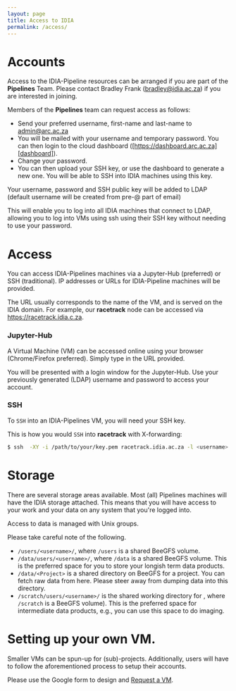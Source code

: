 ```yaml
---
layout: page
title: Access to IDIA 
permalink: /access/
---
```


# Accounts
Access to the IDIA-Pipeline resources can be arranged if you are part of the **Pipelines** Team.
Please contact Bradley Frank ([bradley@idia.ac.za][brad-email]) if you are interested in joining. 

Members of the **Pipelines** team can request access as follows:
* Send your preferred username, first-name and last-name to admin@arc.ac.za
* You will be mailed with your username and temporary password. You can then login to the cloud dashboard
  ([https://dashboard.arc.ac.za][dashboard]).
* Change your password.
* You can then upload your SSH key, or use the dashboard to generate a new one. You will be able to
  SSH into IDIA machines using this key.

Your username, password and SSH public key will be added to LDAP (default username will be created
from pre-@ part of email)

This will enable you to log into all IDIA machines that connect to LDAP, allowing you to log into
VMs using ssh using their SSH key without needing to use your password.

# Access
You can access IDIA-Pipelines machines via a Jupyter-Hub (preferred) or SSH (traditional). IP
addresses or URLs for IDIA-Pipeline machines will be provided. 

The URL usually corresponds to the name of the VM, and is served on the IDIA domain. For example,
our **racetrack** node can be accessed via https://racetrack.idia.c.za.

### Jupyter-Hub
A Virtual Machine (VM) can be accessed online using your browser (Chrome/Firefox preferred). Simply
type in the URL provided.

You will be presented with a login window for the Jupyter-Hub. Use your previously generated (LDAP)
username and password to access your account.

### SSH
To `SSH` into an IDIA-Pipelines VM, you will need your SSH key. 

This is how you would `SSH` into **racetrack** with X-forwarding:
````bash
$ ssh  -XY -i /path/to/your/key.pem racetrack.idia.ac.za -l <username>
````

# Storage
There are several storage areas available. Most (all) Pipelines machines will have the IDIA storage
attached. This means that you will have access to your work and your data on any system that you're
logged into. 

Access to data is managed with Unix groups. 

Please take careful note of the following.

* `/users/<username>/`, where `/users` is a shared BeeGFS volume.
* `/data/users/<username>/`, where `/data` is a shared BeeGFS volume. This is the preferred space
  for you to store your longish term data products.
* `/data/<Project>` is a shared directory on BeeGFS for a project. You can fetch raw data from here.
  Please steer away from dumping data into this directory.
* `/scratch/users/<username>/` is the shared working directory for <username>, where `/scratch` is a
  BeeGFS volume). This is the preferred space for intermediate data products, e.g., you can use this
  space to do imaging.

# Setting up your own VM. 
Smaller VMs can be spun-up for (sub)-projects. Additionally, users will have to follow the
aforementioned process to setup their accounts.

Please use the Google form to design and [Request a VM][request-vm].

[brad-email]: bradley@idia.ac.za
[dashboard]: https://dashboard.arc.ac.za
[request-vm]: https://goo.gl/forms/qNAhKW0drThtVwAC2
